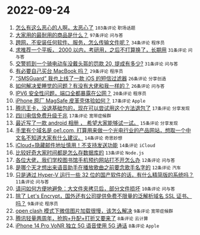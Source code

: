 # 2022-09-24

1. [怎么有这么恶心的人啊，太恶心了](https://www.v2ex.com/t/882570) `103条评论` `职场话题`
1. [大家用的最耐用的商品是什么？](https://www.v2ex.com/t/882563) `97条评论` `问与答`
1. [跨网，不安装任何软件、服务，怎么传输文件呢？](https://www.v2ex.com/t/882592) `34条评论` `程序员`
1. [求推荐一个平板， 2000 以内，考研用，之后不打算换了，长期用](https://www.v2ex.com/t/882585) `31条评论` `问与答`
1. [交警抓到一个骑电动车没戴头盔的罚款 20, 提成有多少?](https://www.v2ex.com/t/882596) `31条评论` `问与答`
1. [有必要自己买台 MacBook 吗？](https://www.v2ex.com/t/882575) `29条评论` `程序员`
1. [“SMSGuard” 我也上线了一款 iOS 的短信过滤器](https://www.v2ex.com/t/882564) `26条评论` `分享创造`
1. [如何解决爱睡觉的问题？有没有大佬和我一样的？](https://www.v2ex.com/t/882608) `26条评论` `问与答`
1. [IPV6 安全性问题，端口全都暴露在公网？](https://www.v2ex.com/t/882576) `20条评论` `程序员`
1. [iPhone 原厂 MagSafe 皮革壳体验如何？](https://www.v2ex.com/t/882597) `17条评论` `Apple`
1. [腾讯王卡，没退基础包的，现在可以尝试用这个方法退包了](https://www.v2ex.com/t/882588) `17条评论` `分享发现`
1. [四川电信免费升级千兆](https://www.v2ex.com/t/882582) `17条评论` `宽带症候群`
1. [最近写了一款 android 相册 ， 希望大家能够试一试。](https://www.v2ex.com/t/882600) `15条评论` `分享发现`
1. [手里有个域名是 oe1.com, 打算用来做一个光电行业的产品网站，想取一个中文名不知道大家有什么建议。](https://www.v2ex.com/t/882601) `14条评论` `奇思妙想`
1. [iCloud+隐藏邮件地址慎用！不支持发送功能](https://www.v2ex.com/t/882561) `14条评论` `iCloud`
1. [比较好奇大家时间都是怎么存数据库的](https://www.v2ex.com/t/882628) `13条评论` `Node.js`
1. [各位大佬，我们学校图书馆手机预约网站打不开怎么办](https://www.v2ex.com/t/882589) `12条评论` `问与答`
1. [是哪个天才想出来语音助手在播放歌曲之前要念歌手名字的](https://www.v2ex.com/t/882562) `12条评论` `汽车`
1. [只是通过 Hyper-V 运行一些 32 位的国产软件的话，有什么精简版的系统吗？](https://www.v2ex.com/t/882623) `11条评论` `问与答`
1. [请问如何方便地避免：大文件夹拷贝后，部分文件损坏](https://www.v2ex.com/t/882604) `10条评论` `问与答`
1. [除了 Let's Encrypt，国外还有公司提供免费不限量的泛解析域名 SSL 证书、吗？](https://www.v2ex.com/t/882616) `9条评论` `程序员`
1. [open clash 模式下微信图片加载很慢，该怎么解决](https://www.v2ex.com/t/882569) `9条评论` `宽带症候群`
1. [腾讯轻量两周年，抢购+升配+打折又要来了](https://www.v2ex.com/t/882618) `8条评论` `云计算`
1. [iPhone 14 Pro VoNR 独立 5G 语音使用 5G 通话](https://www.v2ex.com/t/882594) `8条评论` `Apple`
